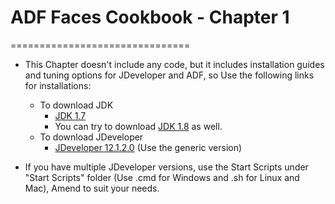 # ADF Faces Cookbook - Chapter 1
===============================

-	This Chapter doesn't include any code, but it includes installation guides and tuning options for JDeveloper and ADF, so Use the following links for installations:

	-	To download JDK
		-	[JDK 1.7](http://www.oracle.com/technetwork/java/javase/downloads/jdk7-downloads-1880260.html) 
		-	You can try to download [JDK 1.8](http://www.oracle.com/technetwork/java/javase/index.html) as well.
	-	To download JDeveloper 
		-	[JDeveloper 12.1.2.0](http://www.oracle.com/technetwork/developer-tools/jdev/downloads/index.html) (Use the generic version)
		
-	If you have multiple JDeveloper versions, use the Start Scripts under "Start Scripts" folder (Use .cmd for Windows and .sh for Linux and Mac), Amend to suit your needs.